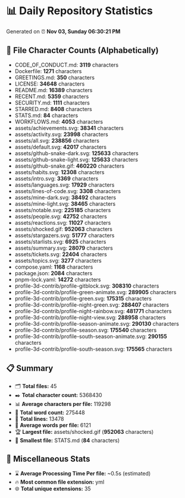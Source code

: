 # 📊 Daily Repository Statistics
Generated on ⏰ **Nov 03, Sunday 06:30:21 PM**

## 📂 File Character Counts (Alphabetically)
- CODE_OF_CONDUCT.md: **3119** characters
- Dockerfile: **1271** characters
- GREETINGS.md: **350** characters
- LICENSE: **34648** characters
- README.md: **16389** characters
- RECENT.md: **5359** characters
- SECURITY.md: **1111** characters
- STARRED.md: **8408** characters
- STATS.md: **84** characters
- WORKFLOWS.md: **4053** characters
- assets/achievements.svg: **38341** characters
- assets/activity.svg: **23998** characters
- assets/all.svg: **238856** characters
- assets/default.svg: **42017** characters
- assets/github-snake-dark.svg: **125633** characters
- assets/github-snake-light.svg: **125633** characters
- assets/github-snake.gif: **460220** characters
- assets/habits.svg: **12308** characters
- assets/intro.svg: **3369** characters
- assets/languages.svg: **17929** characters
- assets/lines-of-code.svg: **3308** characters
- assets/mine-dark.svg: **38492** characters
- assets/mine-light.svg: **38465** characters
- assets/notable.svg: **225185** characters
- assets/people.svg: **42752** characters
- assets/reactions.svg: **11027** characters
- assets/shocked.gif: **952063** characters
- assets/stargazers.svg: **51777** characters
- assets/starlists.svg: **6925** characters
- assets/summary.svg: **28079** characters
- assets/tickets.svg: **22404** characters
- assets/topics.svg: **3277** characters
- compose.yaml: **1168** characters
- package.json: **2084** characters
- pnpm-lock.yaml: **14272** characters
- profile-3d-contrib/profile-gitblock.svg: **308310** characters
- profile-3d-contrib/profile-green-animate.svg: **289905** characters
- profile-3d-contrib/profile-green.svg: **175315** characters
- profile-3d-contrib/profile-night-green.svg: **288407** characters
- profile-3d-contrib/profile-night-rainbow.svg: **481771** characters
- profile-3d-contrib/profile-night-view.svg: **288958** characters
- profile-3d-contrib/profile-season-animate.svg: **290130** characters
- profile-3d-contrib/profile-season.svg: **175540** characters
- profile-3d-contrib/profile-south-season-animate.svg: **290155** characters
- profile-3d-contrib/profile-south-season.svg: **175565** characters

## 📋 Summary
- 🗂️ **Total files:** 45
- ✒️ **Total character count:** 5368430
- 📊 **Average characters per file:** 119298
- 📝 **Total word count:** 275448
- 🧾 **Total lines:** 13478
- 📐 **Average words per file:** 6121
- 🏆 **Largest file:** assets/shocked.gif (**952063** characters)
- 🥉 **Smallest file:** STATS.md (**84** characters)

## 🌟 Miscellaneous Stats
- ⌛ **Average Processing Time Per file:** ~0.5s (estimated)
- 🔥 **Most common file extension:** yml
- 🌐 **Total unique extensions:** 35
